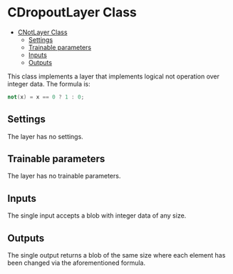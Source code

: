 # CDropoutLayer Class

<!-- TOC -->

- [CNotLayer Class](#cnotlayer-class)
    - [Settings](#settings)
    - [Trainable parameters](#trainable-parameters)
    - [Inputs](#inputs)
    - [Outputs](#outputs)

<!-- /TOC -->

This class implements a layer that implements logical not operation over integer data. The formula is:

```c++
not(x) = x == 0 ? 1 : 0;
```

## Settings

The layer has no settings.

## Trainable parameters

The layer has no trainable parameters.

## Inputs

The single input accepts a blob with integer data of any size.

## Outputs

The single output returns a blob of the same size where each element has been changed via the aforementioned formula.
